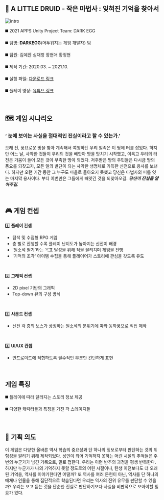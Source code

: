 
## :mage: A LITTLE DRUID - 작은 마법사 : 잊혀진 기억을 찾아서
![intro](https://user-images.githubusercontent.com/62435316/135795205-8d1b69de-e3e7-4500-a4ac-801f35ef51ad.jpg)  

◼️ 2021 APPS Unity Project Team: DARK EGG  

◼️ 팀명: **DARKEGG**(어두워지는 게임 개발자) 팀

◼️ 팀원: 김예진 심채영 장현애 황정현

◼️ 제작 기간: 2020.03. ~ 2021.10.  

◼️ 실행 파일: [다운로드 링크](https://drive.google.com/file/d/1F9yuYY4VAmQ8yZDDe1SCGbYrHDTMEuqT/view)

◼️ 플레이 영상: [유튜브 링크](https://www.youtube.com/watch?v=W_xA3_OSVcU&feature=youtu.be)

<br>

## 🗺️ 게임 시나리오


### ‘ 눈에 보이는 사실을 절대적인 진실이라고 할 수 있는가.’
 오래 전, 풍요로운 땅을 찾아 계속해서 여행하던 우리 일족은 이 땅에 터를 잡았다. 하지만 어느 날, 사악한 것들이 우리의 것을 빼앗아 땅을 망치기 시작했고, 이윽고 우리의 터전은 가뭄이 들어 모든 것이 부족한 땅이 되었다. 저주받은 땅의 주민들은 다시금 땅의 풍요를 되찾고자, 모든 일의 발단이 되는 사악한 생명체로 가득한 신전으로 용사를 보낸다. 하지만 오랜 기간 동안 그 누구도 마을로 돌아오지 못했고 당신은 마법사의 피를 잇는 마지막 용사이다. 부디 이번만은 그들에게 빼앗긴 것을 되찾아오길. **_당신이 진실을 알아주길._**


<br>
 
 ## 🎮 게임 컨셉
 
 
1️⃣ **플레이 컨셉**
* 탐색 및 수집형 RPG 게임
* 층 별로 진행할 수록 플레이 난이도가 높아지는 신전이 배경
* '원소석 얻기'라는 목표 달성을 위해 적을 물리치며 게임을 진행
* '기억의 조각' 아이템 수집을 통해 플레이어가 스토리에 관심을 갖도록 유도

<br>

2️⃣ **그래픽 컨셉**
* 2D pixel 기반의 그래픽
* Top-down 뷰의 구성 방식

<br>

3️⃣ **사운드 컨셉**
* 신전 각 층의 보스가 상징하는 원소석의 분위기에 따라 동화풍으로 직접 제작

<br>

4️⃣ **UI/UX 컨셉**
* 안드로이드에 적합하도록 필수적인 부분만 간단하게 표현


<br>

## 게임 특징
◼️ 플레이에 따라 달라지는 스토리 정보 제공

◼️ 다양한 캐릭터들과 특징을 가진 각 스테이지들

<br>

## 🚩 기획 의도


 이 게임은 다양한 올바른 역사 학습의 중요성과 단 하나의 정보로부터 판단하는 것의 위험성을 알리기 위해 제작되었다. 성인이 되어 기억하지 못하는 어린 시절의 추억들은 주변의 누군가가 남긴 기록으로, 말로 접한다. 우리는 이런 반추의 과정을 평생 반복한다. 하지만 누군가가 나의 기억하지 못할 정도로의 어린 시절이나, 탄생 이전보다도 더 오래된 기억을, 역사를 이야기한다면 어떨까? 또 역사를 여러 문헌이 아닌, 역사를 단 하나의 매체나 인물을 통해 집단적으로 학습된다면 우리는 역사의 진위 유무를 판단할 수 있을까? 우리는 보고 듣는 것을 단순한 진실로 판단하기보다 사실을 비판적으로 보아야할 필요가 있다.
